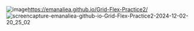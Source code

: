 ![image](https://github.com/user-attachments/assets/6b2e5385-7229-4de9-9287-acdd07642ac3)https://emanaliea.github.io/Grid-Flex-Practice2/
![screencapture-emanaliea-github-io-Grid-Flex-Practice2-2024-12-02-20_25_02](https://github.com/user-attachments/assets/570392b8-a973-4b85-b11f-227ff0d5ddb1)
